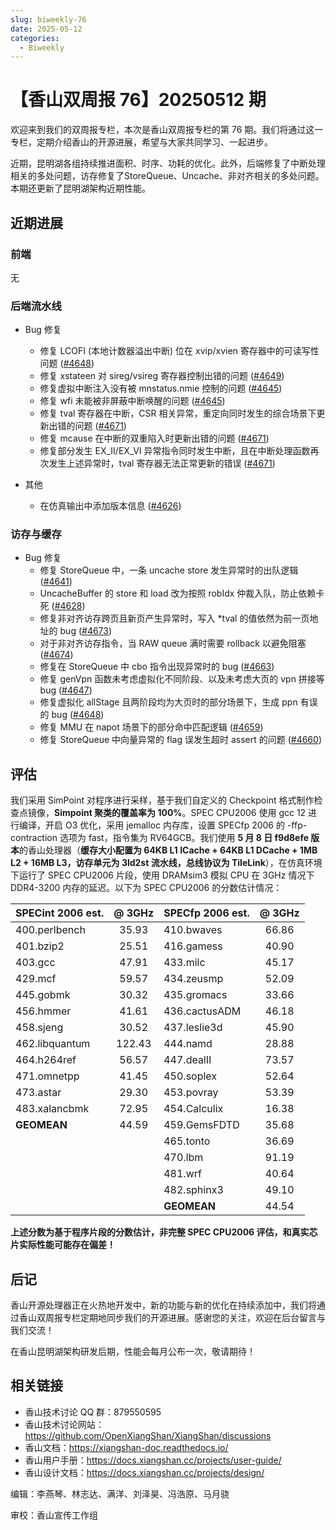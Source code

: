 ```yaml
---
slug: biweekly-76
date: 2025-05-12
categories:
  - Biweekly
---
```


# 【香山双周报 76】20250512 期

欢迎来到我们的双周报专栏，本次是香山双周报专栏的第 76 期。我们将通过这一专栏，定期介绍香山的开源进展，希望与大家共同学习、一起进步。

近期，昆明湖各组持续推进面积、时序、功耗的优化。此外，后端修复了中断处理相关的多处问题，访存修复了StoreQueue、Uncache、非对齐相关的多处问题。本期还更新了昆明湖架构近期性能。


<!-- more -->

## 近期进展

### 前端

无

### 后端流水线

- Bug 修复
    - 修复 LCOFI (本地计数器溢出中断) 位在 xvip/xvien 寄存器中的可读写性问题 ([#4648](https://github.com/OpenXiangShan/XiangShan/pull/4648))
    - 修复 xstateen 对 sireg/vsireg 寄存器控制出错的问题 ([#4649](https://github.com/OpenXiangShan/XiangShan/pull/4649))
    - 修复虚拟中断注入没有被 mnstatus.nmie 控制的问题 ([#4645](https://github.com/OpenXiangShan/XiangShan/pull/4645))
    - 修复 wfi 未能被非屏蔽中断唤醒的问题 ([#4645](https://github.com/OpenXiangShan/XiangShan/pull/4645))
    - 修复 tval 寄存器在中断，CSR 相关异常，重定向同时发生的综合场景下更新出错的问题 ([#4671](https://github.com/OpenXiangShan/XiangShan/pull/4671))
    - 修复 mcause 在中断的双重陷入时更新出错的问题 ([#4671](https://github.com/OpenXiangShan/XiangShan/pull/4671))
    - 修复部分发生 EX\_II/EX\_VI 异常指令同时发生中断，且在中断处理函数再次发生上述异常时，tval 寄存器无法正常更新的错误 ([#4671](https://github.com/OpenXiangShan/XiangShan/pull/4671))

- 其他
    - 在仿真输出中添加版本信息 ([#4626](https://github.com/OpenXiangShan/XiangShan/pull/4626))

### 访存与缓存

- Bug 修复
    - 修复 StoreQueue 中，一条 uncache store 发生异常时的出队逻辑 ([#4641](https://github.com/OpenXiangShan/XiangShan/pull/4641))
    - UncacheBuffer 的 store 和 load 改为按照 robIdx 仲裁入队，防止依赖卡死 ([#4628](https://github.com/OpenXiangShan/XiangShan/pull/4628))
    - 修复非对齐访存跨页且新页产生异常时，写入 *tval 的值依然为前一页地址的 bug ([#4673](https://github.com/OpenXiangShan/XiangShan/pull/4673))
    - 对于非对齐访存指令，当 RAW queue 满时需要 rollback 以避免阻塞 ([#4674](https://github.com/OpenXiangShan/XiangShan/pull/4674))
    - 修复在 StoreQueue 中 cbo 指令出现异常时的 bug ([#4663](https://github.com/OpenXiangShan/XiangShan/pull/4663))
    - 修复 genVpn 函数未考虑虚拟化不同阶段、以及未考虑大页的 vpn 拼接等 bug ([#4647](https://github.com/OpenXiangShan/XiangShan/pull/4647))
    - 修复虚拟化 allStage 且两阶段均为大页时的部分场景下，生成 ppn 有误的 bug ([#4648](https://github.com/OpenXiangShan/XiangShan/pull/4648))
    - 修复 MMU 在 napot 场景下的部分命中匹配逻辑 ([#4659](https://github.com/OpenXiangShan/XiangShan/pull/4659))
    - 修复 StoreQueue 中向量异常的 flag 误发生超时 assert 的问题 ([#4660](https://github.com/OpenXiangShan/XiangShan/pull/4660))

## 评估

我们采用 SimPoint 对程序进行采样，基于我们自定义的 Checkpoint 格式制作检查点镜像，**Simpoint 聚类的覆盖率为 100%**。SPEC CPU2006 使用 gcc 12 进行编译，开启 O3 优化，采用 jemalloc 内存库，设置 SPECfp 2006 的 -ffp-contraction 选项为 fast，指令集为 RV64GCB。我们使用 **5 月 8 日 f9d8efe 版本**的香山处理器（**缓存大小配置为 64KB L1 ICache + 64KB L1 DCache + 1MB L2 + 16MB L3，访存单元为 3ld2st 流水线，总线协议为 TileLink**），在仿真环境下运行了 SPEC CPU2006 片段，使用 DRAMsim3 模拟 CPU 在 3GHz 情况下 DDR4-3200 内存的延迟。以下为 SPEC CPU2006 的分数估计情况：

| SPECint 2006 est. | @ 3GHz | SPECfp 2006 est.  | @ 3GHz |
| :---------------- | :----: | :---------------- | :----: |
| 400.perlbench     | 35.93  | 410.bwaves        | 66.86  |
| 401.bzip2         | 25.51  | 416.gamess        | 40.90  |
| 403.gcc           | 47.91  | 433.milc          | 45.17  |
| 429.mcf           | 59.57  | 434.zeusmp        | 52.09  |
| 445.gobmk         | 30.32  | 435.gromacs       | 33.66  |
| 456.hmmer         | 41.61  | 436.cactusADM     | 46.18  |
| 458.sjeng         | 30.52  | 437.leslie3d      | 45.90  |
| 462.libquantum    | 122.43 | 444.namd          | 28.88  |
| 464.h264ref       | 56.57  | 447.dealII        | 73.57  |
| 471.omnetpp       | 41.45  | 450.soplex        | 52.64  |
| 473.astar         | 29.30  | 453.povray        | 53.39  |
| 483.xalancbmk     | 72.95  | 454.Calculix      | 16.38  |
| **GEOMEAN**       | 44.59  | 459.GemsFDTD      | 35.68  |
|                   |        | 465.tonto         | 36.69  |
|                   |        | 470.lbm           | 91.19  |
|                   |        | 481.wrf           | 40.64  |
|                   |        | 482.sphinx3       | 49.10  |
|                   |        | **GEOMEAN**       | 44.54  |

**上述分数为基于程序片段的分数估计，非完整 SPEC CPU2006 评估，和真实芯片实际性能可能存在偏差！**

## 后记

香山开源处理器正在火热地开发中，新的功能与新的优化在持续添加中，我们将通过香山双周报专栏定期地同步我们的开源进展。感谢您的关注，欢迎在后台留言与我们交流！

在香山昆明湖架构研发后期，性能会每月公布一次，敬请期待！

## 相关链接

- 香山技术讨论 QQ 群：879550595
- 香山技术讨论网站：https://github.com/OpenXiangShan/XiangShan/discussions
- 香山文档：https://xiangshan-doc.readthedocs.io/
- 香山用户手册：https://docs.xiangshan.cc/projects/user-guide/
- 香山设计文档：https://docs.xiangshan.cc/projects/design/

编辑：李燕琴、林志达、满洋、刘泽昊、冯浩原、马月骁

审校：香山宣传工作组
